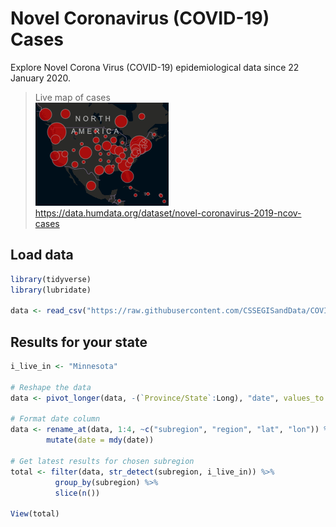 # Novel Coronavirus (COVID-19) Cases

Explore Novel Corona Virus (COVID-19) epidemiological data since 22 January 2020.

> Live map of cases   
> [![Coronavirus map](../../images/corona_map.png)](https://data.humdata.org/dataset/novel-coronavirus-2019-ncov-cases)  
> https://data.humdata.org/dataset/novel-coronavirus-2019-ncov-cases 


## Load data

```r
library(tidyverse)
library(lubridate)

data <- read_csv("https://raw.githubusercontent.com/CSSEGISandData/COVID-19/master/csse_covid_19_data/csse_covid_19_time_series/time_series_19-covid-Confirmed.csv")

```

## Results for your state

```r
i_live_in <- "Minnesota"

# Reshape the data
data <- pivot_longer(data, -(`Province/State`:Long), "date", values_to = "confirmed")

# Format date column
data <- rename_at(data, 1:4, ~c("subregion", "region", "lat", "lon")) %>%
        mutate(date = mdy(date))

# Get latest results for chosen subregion
total <- filter(data, str_detect(subregion, i_live_in)) %>%
          group_by(subregion) %>%
          slice(n()) 

View(total)
```

